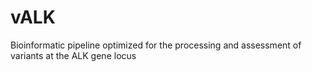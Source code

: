 # vALK
Bioinformatic pipeline optimized for the processing and assessment of variants at the ALK gene locus
